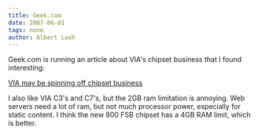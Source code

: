 ```yaml
---
title: Geek.com
date: 2007-06-01
tags: none
author: Albert Lash
---
```

Geek.com is running an article about VIA's chipset business that I found interesting:

<a href="http://www.geek.com/news/geeknews/2007May/bch20070601005710.htm" rel="nofollow">VIA may be spinning off chipset business</a>

I also like VIA C3's and C7's, but the 2GB ram limitation is annoying. Web servers need a lot of ram, but not much processor power, especially for static content. I think the new 800 FSB chipset has a 4GB RAM limit, which is better.


